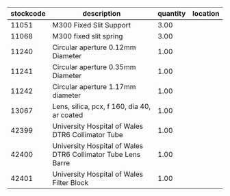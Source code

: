 |stockcode|description|quantity|location|
|---------|-----------|--------|--------|
|11051|M300 Fixed Slit Support|3.00||
|11068|M300 fixed slit spring|3.00||
|11240|Circular aperture 0.12mm Diameter|1.00||
|11241|Circular aperture 0.35mm Diameter|1.00||
|11242|Circular aperture 1.17mm diameter|1.00||
|13067|Lens, silica, pcx, f 160, dia 40, ar coated|1.00||
|42399|University Hospital of Wales DTR6 Collimator Tube|1.00||
|42400|University Hospital of Wales DTR6 Collimator Tube Lens Barre|1.00||
|42401|University Hospital of Wales Filter Block|1.00||

